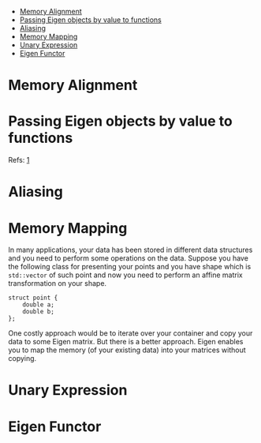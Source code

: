 - [Memory Alignment](#memory-alignment)
- [Passing Eigen objects by value to functions](#passing-eigen-objects-by-value-to-functions)
- [Aliasing](#aliasing)
- [Memory Mapping](#memory-mapping)
- [Unary Expression](#unary-expression)
- [Eigen Functor](#eigen-functor)

# Memory Alignment
# Passing Eigen objects by value to functions

Refs: [1](https://eigen.tuxfamily.org/dox/TopicFunctionTakingEigenTypes.html)

# Aliasing

# Memory Mapping
In many applications, your data has been stored in different data structures and you need to perform some operations on the data. Suppose you have the following class for presenting your points and you have shape which is `std::vector` of such point and now you need to perform an affine matrix transformation on your shape. 
```
struct point {
    double a;
    double b;
};
```
One costly approach would be to iterate over your container and copy your data to some Eigen matrix. But there is a better approach. Eigen enables you to map the memory (of your existing data) into your matrices without copying.
# Unary Expression
# Eigen Functor

